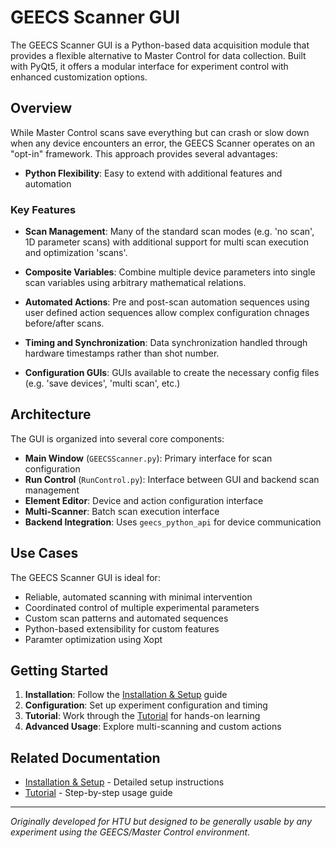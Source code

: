 # GEECS Scanner GUI

The GEECS Scanner GUI is a Python-based data acquisition module that provides a flexible alternative to Master Control for data collection. Built with PyQt5, it offers a modular interface for experiment control with enhanced customization options.

## Overview

While Master Control scans save everything but can crash or slow down when any device encounters an error, the GEECS Scanner operates on an "opt-in" framework. This approach provides several advantages:

- **Python Flexibility**: Easy to extend with additional features and automation

### Key Features

- **Scan Management**: Many of the standard scan modes (e.g. 'no scan', 1D parameter scans) with additional support for multi scan execution and optimization 'scans'.

- **Composite Variables**: Combine multiple device parameters into single scan variables using arbitrary mathematical relations.

- **Automated Actions**: Pre and post-scan automation sequences using user defined action sequences allow complex configuration chnages before/after scans.

- **Timing and Synchronization**: Data synchronization handled through hardware timestamps rather than shot number.

- **Configuration GUIs**: GUIs available to create the necessary config files (e.g. 'save devices', 'multi scan', etc.)

## Architecture

The GUI is organized into several core components:

- **Main Window** (`GEECSScanner.py`): Primary interface for scan configuration
- **Run Control** (`RunControl.py`): Interface between GUI and backend scan management
- **Element Editor**: Device and action configuration interface
- **Multi-Scanner**: Batch scan execution interface
- **Backend Integration**: Uses `geecs_python_api` for device communication

## Use Cases

The GEECS Scanner GUI is ideal for:

- Reliable, automated scanning with minimal intervention
- Coordinated control of multiple experimental parameters
- Custom scan patterns and automated sequences
- Python-based extensibility for custom features
- Paramter optimization using Xopt

## Getting Started

1. **Installation**: Follow the [Installation & Setup](installation.md) guide
2. **Configuration**: Set up experiment configuration and timing
3. **Tutorial**: Work through the [Tutorial](tutorial.md) for hands-on learning
4. **Advanced Usage**: Explore multi-scanning and custom actions

## Related Documentation

- [Installation & Setup](installation.md) - Detailed setup instructions
- [Tutorial](tutorial.md) - Step-by-step usage guide

---

*Originally developed for HTU but designed to be generally usable by any experiment using the GEECS/Master Control environment.*
